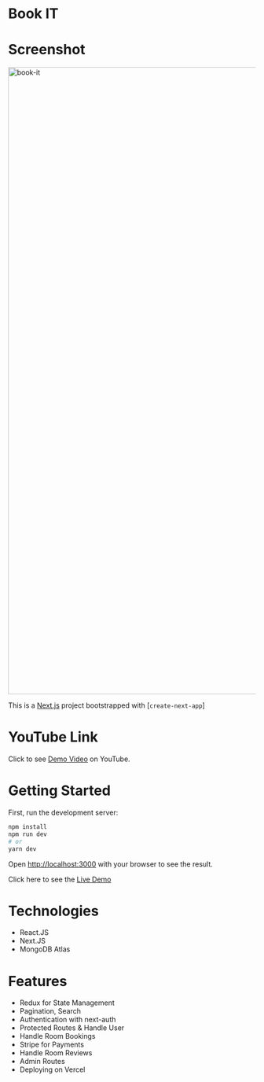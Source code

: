 # Book IT

# Screenshot

<img width="1276" alt="book-it" src="https://user-images.githubusercontent.com/95706081/210949559-8a664d17-30c0-429a-8bff-f029db56ff5e.png">


This is a [Next.js](https://nextjs.org/) project bootstrapped with [`create-next-app`]

# YouTube Link

Click to see [Demo Video](https://www.youtube.com/watch?v=j2bpgS4A6ME) on YouTube.

# Getting Started

First, run the development server:

```bash
npm install
npm run dev
# or
yarn dev
```

Open [http://localhost:3000](http://localhost:3000) with your browser to see the result.

Click here to see the [Live Demo](https://book-it-six.vercel.app/)

# Technologies
- React.JS
- Next.JS
- MongoDB Atlas

# Features
- Redux for State Management
- Pagination, Search
- Authentication with next-auth
- Protected Routes & Handle User
- Handle Room Bookings
- Stripe for Payments
- Handle Room Reviews
- Admin Routes
- Deploying on Vercel
